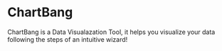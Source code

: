 # ChartBang

ChartBang is a Data Visualazation Tool, it helps you visualize your data following the steps of an intuitive wizard!
